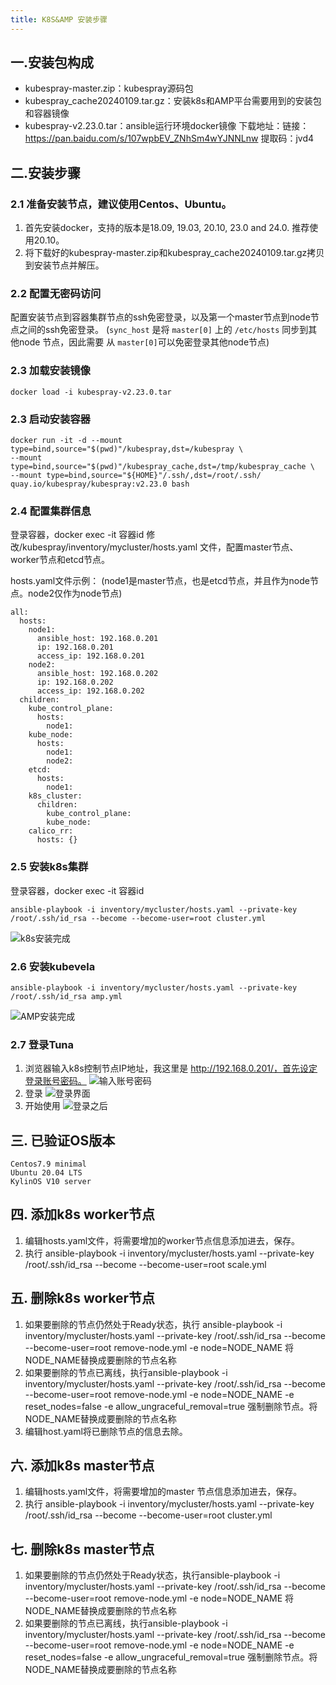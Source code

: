 ```yaml
---
title: K8S&AMP 安装步骤
---
```


## 一.安装包构成

- kubespray-master.zip：kubespray源码包
- kubespray_cache20240109.tar.gz：安装k8s和AMP平台需要用到的安装包和容器镜像
- kubespray-v2.23.0.tar：ansible运行环境docker镜像
下载地址：链接：https://pan.baidu.com/s/107wpbEV_ZNhSm4wYJNNLnw  提取码：jvd4 


## 二.安装步骤

### 2.1 准备安装节点，建议使用Centos、Ubuntu。
1. 首先安装docker，支持的版本是18.09, 19.03, 20.10, 23.0 and 24.0. 推荐使用20.10。
2. 将下载好的kubespray-master.zip和kubespray_cache20240109.tar.gz拷贝到安装节点并解压。

### 2.2 配置无密码访问

配置安装节点到容器集群节点的ssh免密登录，以及第一个master节点到node节点之间的ssh免密登录。
(`sync_host` 是将 `master[0]` 上的 `/etc/hosts` 同步到其他node 节点，因此需要 从 `master[0]`可以免密登录其他node节点)

### 2.3 加载安装镜像

```shell
docker load -i kubespray-v2.23.0.tar
```

### 2.3 启动安装容器

```shell
docker run -it -d --mount type=bind,source="$(pwd)"/kubespray,dst=/kubespray \
--mount type=bind,source="$(pwd)"/kubespray_cache,dst=/tmp/kubespray_cache \
--mount type=bind,source="${HOME}"/.ssh/,dst=/root/.ssh/ quay.io/kubespray/kubespray:v2.23.0 bash
```

### 2.4 配置集群信息

登录容器，docker exec -it 容器id
修改/kubespray/inventory/mycluster/hosts.yaml 文件，配置master节点、worker节点和etcd节点。

hosts.yaml文件示例：
(node1是master节点，也是etcd节点，并且作为node节点。node2仅作为node节点)
```
all:
  hosts:
    node1:
      ansible_host: 192.168.0.201
      ip: 192.168.0.201
      access_ip: 192.168.0.201
    node2:
      ansible_host: 192.168.0.202
      ip: 192.168.0.202
      access_ip: 192.168.0.202
  children:
    kube_control_plane:
      hosts:
        node1:
    kube_node:
      hosts:
        node1:
        node2:
    etcd:
      hosts:
        node1:
    k8s_cluster:
      children:
        kube_control_plane:
        kube_node:
    calico_rr:
      hosts: {}
```

### 2.5 安装k8s集群

登录容器，docker exec -it 容器id

```shell
ansible-playbook -i inventory/mycluster/hosts.yaml --private-key /root/.ssh/id_rsa --become --become-user=root cluster.yml
```
![k8s安装完成](https://github.com/dreamer-club/docs/assets/16743178/6ac5f231-9432-4858-9f5a-4b2b0a059aee)

### 2.6 安装kubevela

```shell
ansible-playbook -i inventory/mycluster/hosts.yaml --private-key /root/.ssh/id_rsa amp.yml
```
![AMP安装完成](https://github.com/dreamer-club/docs/assets/16743178/262f79cf-33bf-4c17-9279-0430cae22390)

### 2.7 登录Tuna
1. 浏览器输入k8s控制节点IP地址，我这里是 http://192.168.0.201/，首先设定登录账号密码。
   ![输入账号密码](https://github.com/dreamer-club/docs/assets/16743178/93648e30-922a-4efb-81e1-5f826fa31b5d)
2. 登录
   ![登录界面](https://github.com/dreamer-club/docs/assets/16743178/eddb87e6-2a9f-4956-823b-f487453f47bc)
3. 开始使用
   ![登录之后](https://github.com/dreamer-club/docs/assets/16743178/57f466e6-9bfa-499b-97ac-6e801c5e7615)


## 三. 已验证OS版本

```text
Centos7.9 minimal
Ubuntu 20.04 LTS
KylinOS V10 server
```
## 四. 添加k8s worker节点
1. 编辑hosts.yaml文件，将需要增加的worker节点信息添加进去，保存。
2. 执行 ansible-playbook -i inventory/mycluster/hosts.yaml --private-key /root/.ssh/id_rsa --become --become-user=root scale.yml
## 五. 删除k8s worker节点
1. 如果要删除的节点仍然处于Ready状态，执行 ansible-playbook -i inventory/mycluster/hosts.yaml --private-key /root/.ssh/id_rsa --become --become-user=root remove-node.yml -e node=NODE_NAME 将NODE_NAME替换成要删除的节点名称
2. 如果要删除的节点已离线，执行ansible-playbook -i inventory/mycluster/hosts.yaml --private-key /root/.ssh/id_rsa --become --become-user=root remove-node.yml -e node=NODE_NAME -e reset_nodes=false -e allow_ungraceful_removal=true 强制删除节点。将NODE_NAME替换成要删除的节点名称
3. 编辑host.yaml将已删除节点的信息去除。
## 六. 添加k8s master节点
1. 编辑hosts.yaml文件，将需要增加的master 节点信息添加进去，保存。
2. 执行 ansible-playbook -i inventory/mycluster/hosts.yaml --private-key /root/.ssh/id_rsa --become --become-user=root cluster.yml
## 七. 删除k8s master节点
1. 如果要删除的节点仍然处于Ready状态，执行ansible-playbook -i inventory/mycluster/hosts.yaml --private-key /root/.ssh/id_rsa --become --become-user=root remove-node.yml -e node=NODE_NAME  将NODE_NAME替换成要删除的节点名称
2. 如果要删除的节点已离线，执行ansible-playbook -i inventory/mycluster/hosts.yaml --private-key /root/.ssh/id_rsa --become --become-user=root remove-node.yml -e node=NODE_NAME -e reset_nodes=false -e allow_ungraceful_removal=true 强制删除节点。将NODE_NAME替换成要删除的节点名称
